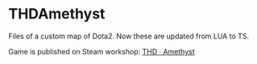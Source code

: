 # THDAmethyst

Files of a custom map of Dota2. Now these are updated from LUA to TS.

Game is published on Steam workshop: [THD · Amethyst](https://steamcommunity.com/sharedfiles/filedetails/?id=3431291576)

